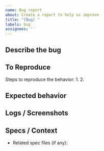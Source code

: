 ```yaml
---
name: Bug report
about: Create a report to help us improve
title: "[Bug] "
labels: bug
assignees: ''
---
```


## Describe the bug

## To Reproduce
Steps to reproduce the behavior:
1.
2.

## Expected behavior

## Logs / Screenshots

## Specs / Context
- Related spec files (if any):

